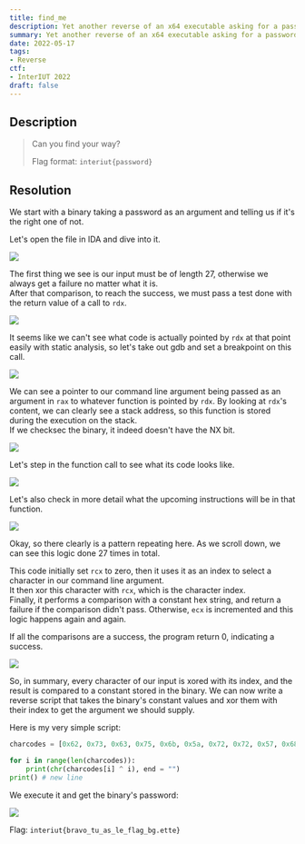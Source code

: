 ```yaml
---
title: find_me
description: Yet another reverse of an x64 executable asking for a password
summary: Yet another reverse of an x64 executable asking for a password
date: 2022-05-17
tags:
- Reverse
ctf:
- InterIUT 2022
draft: false
---
```


## Description

> Can you find your way?
> 
> Flag format: `interiut{password}`

## Resolution

We start with a binary taking a password as an argument and telling us if it's the right one of not.

Let's open the file in IDA and dive into it.

![](main.png)

The first thing we see is our input must be of length 27, otherwise we always get a failure no matter what it is.<br>
After that comparison, to reach the success, we must pass a test done with the return value of a call to `rdx`.

![](meme1.png)

It seems like we can't see what code is actually pointed by `rdx` at that point easily with static analysis, so let's take out gdb and set a breakpoint on this call.

![](call_rdx.png)

We can see a pointer to our command line argument being passed as an argument in `rax` to whatever function is pointed by `rdx`. By looking at `rdx`'s content, we can clearly see a stack address, so this function is stored during the execution on the stack.<br>
If we checksec the binary, it indeed doesn't have the NX bit.

![](checksec.png)

Let's step in the function call to see what its code looks like.

![](step.png)

Let's also check in more detail what the upcoming instructions will be in that function.

![](function.png)

Okay, so there clearly is a pattern repeating here. As we scroll down, we can see this logic done 27 times in total.

This code initially set `rcx` to zero, then it uses it as an index to select a character in our command line argument.<br>
It then xor this character with `rcx`, which is the character index.<br>
Finally, it performs a comparison with a constant hex string, and return a failure if the comparison didn't pass. Otherwise, `ecx` is incremented and this logic happens again and again.

If all the comparisons are a success, the program return 0, indicating a success.

![](meme2.png)

So, in summary, every character of our input is xored with its index, and the result is compared to a constant stored in the binary. We can now write a reverse script that takes the binary's constant values and xor them with their index to get the argument we should supply.

Here is my very simple script:

```py
charcodes = [0x62, 0x73, 0x63, 0x75, 0x6b, 0x5a, 0x72, 0x72, 0x57, 0x68, 0x79, 0x54, 0x60, 0x68, 0x51, 0x69, 0x7c, 0x70, 0x75, 0x4c, 0x76, 0x72, 0x38, 0x72, 0x6c, 0x6d, 0x7f]

for i in range(len(charcodes)):
    print(chr(charcodes[i] ^ i), end = "")
print() # new line
```

We execute it and get the binary's password:

![](flag.png)

Flag: `interiut{bravo_tu_as_le_flag_bg.ette}`